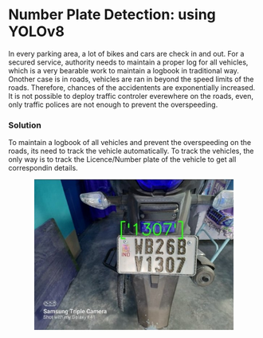 
# **Number Plate Detection: using YOLOv8**

In every parking area, a lot of bikes and cars are check in and out. For a secured service, authority needs to maintain a proper log for all vehicles, which is a very bearable work to maintain a logbook in traditional way. Onother case is in roads, vehicles are ran in beyond the speed limits of the roads. Therefore, chances of the accidentents are exponentially increased. It is not possible to deploy traffic controler everewhere on the roads, even, only traffic polices are not enough to prevent the overspeeding. 

### Solution

To maintain a logbook of all vehicles and prevent the overspeeding on the roads, its need to track the vehicle automatically. To track the vehicles, the only way is to track the Licence/Number plate of the vehicle to get all correspondin details.

<p align="center"><img title="a title" width="400" alt="Sample Image" src="assets/img1.jpeg"></p>

<!-- ![Alt text](assets/img1.jpeg "a title") -->
